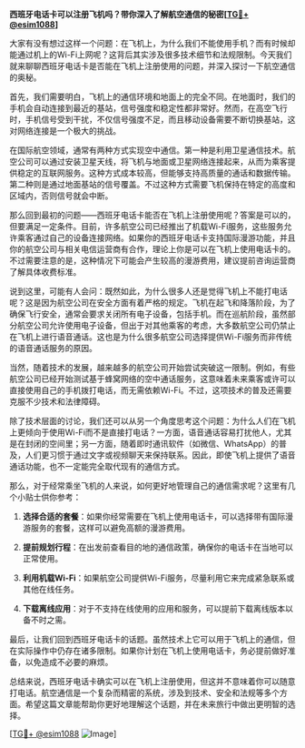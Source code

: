 **西班牙电话卡可以注册飞机吗？带你深入了解航空通信的秘密[[TG💪+ @esim1088](https://t.me/s/esim1088)]**

大家有没有想过这样一个问题：在飞机上，为什么我们不能使用手机？而有时候却能通过机上的Wi-Fi上网呢？这背后其实涉及很多技术细节和法规限制。今天我们就来聊聊西班牙电话卡是否能在飞机上注册使用的问题，并深入探讨一下航空通信的奥秘。

首先，我们需要明白，飞机上的通信环境和地面上的完全不同。在地面时，我们的手机会自动连接到最近的基站，信号强度和稳定性都非常好。然而，在高空飞行时，手机信号受到干扰，不仅信号强度不足，而且移动设备需要不断切换基站，这对网络连接是一个极大的挑战。

在国际航空领域，通常有两种方式实现空中通信。第一种是利用卫星通信技术。航空公司可以通过安装卫星天线，将飞机与地面或卫星网络连接起来，从而为乘客提供稳定的互联网服务。这种方式成本较高，但能够支持高质量的通话和数据传输。第二种则是通过地面基站的信号覆盖。不过这种方式需要飞机保持在特定的高度和区域内，否则信号就会中断。

那么回到最初的问题——西班牙电话卡能否在飞机上注册使用呢？答案是可以的，但要满足一定条件。目前，许多航空公司已经推出了机载Wi-Fi服务，这些服务允许乘客通过自己的设备连接网络。如果你的西班牙电话卡支持国际漫游功能，并且你的航空公司与相关电信运营商有合作，理论上你是可以在飞机上使用电话卡的。不过需要注意的是，这种情况下可能会产生较高的漫游费用，建议提前咨询运营商了解具体收费标准。

说到这里，可能有人会问：既然如此，为什么很多人还是觉得飞机上不能打电话呢？这是因为航空公司在安全方面有着严格的规定。飞机在起飞和降落阶段，为了确保飞行安全，通常会要求关闭所有电子设备，包括手机。而在巡航阶段，虽然部分航空公司允许使用电子设备，但出于对其他乘客的考虑，大多数航空公司仍禁止在飞机上进行语音通话。这也是为什么很多航空公司选择提供Wi-Fi服务而非传统的语音通话服务的原因。

当然，随着技术的发展，越来越多的航空公司开始尝试突破这一限制。例如，有些航空公司已经开始测试基于蜂窝网络的空中通话服务，这意味着未来乘客或许可以直接使用自己的手机拨打电话，而无需依赖Wi-Fi。不过，这项技术的普及还需要克服不少技术和法律障碍。

除了技术层面的讨论，我们还可以从另一个角度思考这个问题：为什么人们在飞机上更倾向于使用Wi-Fi而不是直接打电话？一方面，语音通话容易打扰他人，尤其是在封闭的空间里；另一方面，随着即时通讯软件（如微信、WhatsApp）的普及，人们更习惯于通过文字或视频聊天来保持联系。因此，即使飞机上提供了语音通话功能，也不一定能完全取代现有的通信方式。

那么，对于经常乘坐飞机的人来说，如何更好地管理自己的通信需求呢？这里有几个小贴士供你参考：

1. **选择合适的套餐**：如果你经常需要在飞机上使用电话卡，可以选择带有国际漫游服务的套餐，这样可以避免高额的漫游费用。
   
2. **提前规划行程**：在出发前查看目的地的通信政策，确保你的电话卡在当地可以正常使用。
   
3. **利用机载Wi-Fi**：如果航空公司提供Wi-Fi服务，尽量利用它来完成紧急联系或其他在线任务。
   
4. **下载离线应用**：对于不支持在线使用的应用和服务，可以提前下载离线版本以备不时之需。

最后，让我们回到西班牙电话卡的话题。虽然技术上它可以用于飞机上的通信，但在实际操作中仍存在诸多限制。如果你计划在飞机上使用电话卡，务必提前做好准备，以免造成不必要的麻烦。

总结来说，西班牙电话卡确实可以在飞机上注册使用，但这并不意味着你可以随意打电话。航空通信是一个复杂而精密的系统，涉及到技术、安全和法规等多个方面。希望这篇文章能帮助你更好地理解这个话题，并在未来旅行中做出更明智的选择。

[[TG💪+ @esim1088](https://t.me/s/esim1088) ![Image](https://i.postimg.cc/4NQfJmqS/Snipaste-2025-05-13-00-14-12.png)]